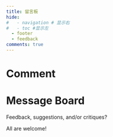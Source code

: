 ```yaml
---
title: 留言板
hide:
#   - navigation # 显示右
#   - toc #显示左
  - footer
  - feedback
comments: true
---
```

# Comment  
<div class="poem-wrap">
  <div class="poem-border poem-left"></div>
  <div class="poem-border poem-right"></div>
    <h1>Message Board</h1>
    <p id="poem">Feedback, suggestions, and/or critiques?</p>
    <p id="info">All are welcome!</p>
  </div>


<div id="rcorners5" >
<div id="cusdis_thread"
  data-host="https://cusdis.com"
  data-app-id="655cf3bc-734a-4d88-8317-be350621334c"
  data-page-id="{{ PAGE_ID }}"
  data-page-url="{{ PAGE_URL }}"
  data-page-title="{{ PAGE_TITLE }}"
></div>
<script async defer src="https://cusdis.com/js/cusdis.es.js"></script>
<script defer src="https://cusdis.com/js/widget/lang/zh-cn.js"></script>
</div>
